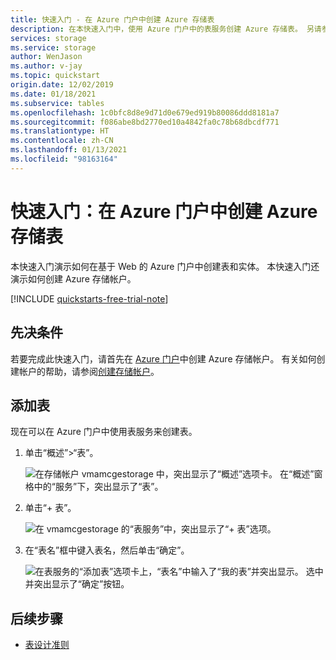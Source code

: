 ```yaml
---
title: 快速入门 - 在 Azure 门户中创建 Azure 存储表
description: 在本快速入门中，使用 Azure 门户中的表服务创建 Azure 存储表。 另请参阅如何创建 Azure 存储帐户。
services: storage
ms.service: storage
author: WenJason
ms.author: v-jay
ms.topic: quickstart
origin.date: 12/02/2019
ms.date: 01/18/2021
ms.subservice: tables
ms.openlocfilehash: 1c0bfc8d8e9d71d0e679ed919b80086ddd8181a7
ms.sourcegitcommit: f086abe8bd2770ed10a4842fa0c78b68dbcdf771
ms.translationtype: HT
ms.contentlocale: zh-CN
ms.lasthandoff: 01/13/2021
ms.locfileid: "98163164"
---
```

# <a name="quickstart-create-an-azure-storage-table-in-the-azure-portal"></a>快速入门：在 Azure 门户中创建 Azure 存储表 

本快速入门演示如何在基于 Web 的 Azure 门户中创建表和实体。 本快速入门还演示如何创建 Azure 存储帐户。

[!INCLUDE [quickstarts-free-trial-note](../../../includes/quickstarts-free-trial-note.md)]

## <a name="prerequisites"></a>先决条件

若要完成此快速入门，请首先在 [Azure 门户](https://portal.azure.cn/#create/Microsoft.StorageAccount-ARM)中创建 Azure 存储帐户。 有关如何创建帐户的帮助，请参阅[创建存储帐户](../common/storage-account-create.md)。

## <a name="add-a-table"></a>添加表

现在可以在 Azure 门户中使用表服务来创建表。

1. 单击“概述”>“表”。

   ![在存储帐户 vmamcgestorage 中，突出显示了“概述”选项卡。 在“概述”窗格中的“服务”下，突出显示了“表”。](media/table-storage-quickstart-portal/table-storage-quickstart-01.png)

2. 单击“+ 表”。

   ![在 vmamcgestorage 的“表服务”中，突出显示了“+ 表”选项。](media/table-storage-quickstart-portal/table-storage-quickstart-02.png)

3. 在“表名”框中键入表名，然后单击“确定”。 

   ![在表服务的“添加表”选项卡上，“表名”中输入了“我的表”并突出显示。 选中并突出显示了“确定”按钮。](media/table-storage-quickstart-portal/table-storage-quickstart-03.png)

## <a name="next-steps"></a>后续步骤

- [表设计准则](table-storage-design-guidelines.md)